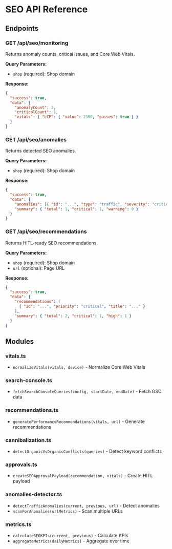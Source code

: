 # SEO API Reference

## Endpoints

### GET /api/seo/monitoring

Returns anomaly counts, critical issues, and Core Web Vitals.

**Query Parameters:**

- `shop` (required): Shop domain

**Response:**

```json
{
  "success": true,
  "data": {
    "anomalyCount": 3,
    "criticalCount": 1,
    "vitals": { "LCP": { "value": 2300, "passes": true } }
  }
}
```

### GET /api/seo/anomalies

Returns detected SEO anomalies.

**Query Parameters:**

- `shop` (required): Shop domain

**Response:**

```json
{
  "success": true,
  "data": {
    "anomalies": [{ "id": "...", "type": "traffic", "severity": "critical" }],
    "summary": { "total": 1, "critical": 1, "warning": 0 }
  }
}
```

### GET /api/seo/recommendations

Returns HITL-ready SEO recommendations.

**Query Parameters:**

- `shop` (required): Shop domain
- `url` (optional): Page URL

**Response:**

```json
{
  "success": true,
  "data": {
    "recommendations": [
      { "id": "...", "priority": "critical", "title": "..." }
    ],
    "summary": { "total": 2, "critical": 1, "high": 1 }
  }
}
```

## Modules

### vitals.ts

- `normalizeVitals(vitals, device)` - Normalize Core Web Vitals

### search-console.ts

- `fetchSearchConsoleQueries(config, startDate, endDate)` - Fetch GSC data

### recommendations.ts

- `generatePerformanceRecommendations(vitals, url)` - Generate recommendations

### cannibalization.ts

- `detectOrganicVsOrganicConflicts(queries)` - Detect keyword conflicts

### approvals.ts

- `createSEOApprovalPayload(recommendation, vitals)` - Create HITL payload

### anomalies-detector.ts

- `detectTrafficAnomalies(current, previous, url)` - Detect anomalies
- `scanForAnomalies(urlMetrics)` - Scan multiple URLs

### metrics.ts

- `calculateSEOKPIs(current, previous)` - Calculate KPIs
- `aggregateMetrics(dailyMetrics)` - Aggregate over time
